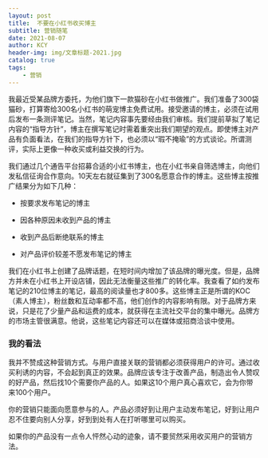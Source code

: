 ```yaml
---
layout: post
title:  不要在小红书收买博主
subtitle: 营销随笔
date: 2021-08-07
author: KCY
header-img: img/文章标题-2021.jpg
catalog: true
tags:
    - 营销
---
```

    

我最近受某品牌方委托，为他们旗下一款猫砂在小红书做推广。我们准备了300袋猫砂，打算寄给300名小红书的萌宠博主免费试用。接受邀请的博主，必须在试用后发布一条测评笔记。当然，笔记内容事先要经由我们审核。我们提前草拟了笔记内容的“指导方针”，博主在撰写笔记时需着重突出我们期望的观点。即使博主对产品有负面看法，在我们的指导方针下，也必须以“瑕不掩瑜”的方式谈论。所谓测评，实际上更像一种收买或利益交换的行为。



我们通过几个通告平台招募合适的小红书博主，也在小红书亲自筛选博主，向他们发私信征询合作意向。10天左右就征集到了300名愿意合作的博主。这些博主按推广结果分为如下几种：



- 按要求发布笔记的博主

- 因各种原因未收到产品的博主

- 收到产品后断绝联系的博主

- 对产品评价较差不愿发布笔记的博主


我们在小红书上创建了品牌话题，在短时间内增加了该品牌的曝光度。但是，品牌方并未在小红书上开设店铺，因此无法衡量这些推广的转化率。我查看了如约发布笔记的210位博主的笔记，最高的阅读量也才800多。这些博主正是所谓的KOC（素人博主），粉丝数和互动率都不高，他们创作的内容影响有限。对于品牌方来说，只是花了少量产品和运费的成本，就获得在主流社交平台的集中曝光。品牌方的市场主管很满意。他说，这些笔记内容还可以在媒体或招商洽谈中使用。

### 我的看法

我并不赞成这种营销方式。与用户直接关联的营销都必须获得用户的许可。通过收买利诱的内容，不会起到真正的效果。品牌应该专注于改善产品，制造出令人赞叹的好产品，然后找10个需要你产品的人。如果这10个用户真心喜欢它，会为你带来100个用户。

你的营销只能面向愿意参与的人。产品必须好到让用户主动发布笔记，好到让用户忍不住要向别人分享，好到到处有人在打听哪里可以购买。

如果你的产品没有一点令人怦然心动的迹象，请不要贸然采用收买用户的营销方法。



 
